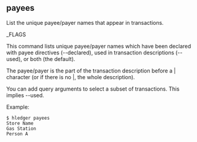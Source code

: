 ## payees

List the unique payee/payer names that appear in transactions.

_FLAGS

This command lists unique payee/payer names which have been 
declared with payee directives (--declared), 
used in transaction descriptions (--used), 
or both (the default).

The payee/payer is the part of the transaction description before a | character 
(or if there is no |, the whole description).

You can add query arguments to select a subset of transactions. This implies --used.


Example:
```cli
$ hledger payees
Store Name
Gas Station
Person A
```
